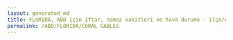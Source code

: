 ```yaml
---
layout: generated_md
title: FLORIDA, ABD için iftar, namaz vakitleri ve hava durumu - ilçe/eyalet seç
permalink: /ABD/FLORIDA/CORAL GABLES
---
```


<script type="text/javascript">
  var country = ABD;
  var city = FLORIDA;
  var state = CORAL GABLES;
  var lat = 72;
  var lon = 21;
</script>
